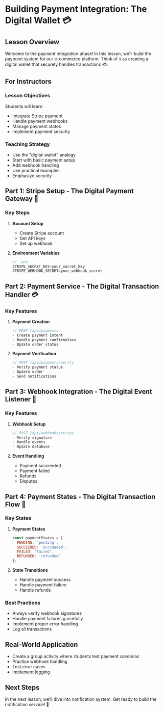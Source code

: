 # Building Payment Integration: The Digital Wallet 💳

## Lesson Overview

Welcome to the payment integration phase! In this lesson, we'll build the payment system for our e-commerce platform. Think of it as creating a digital wallet that securely handles transactions 💳.

## For Instructors

### Lesson Objectives

Students will learn:
- Integrate Stripe payment
- Handle payment webhooks
- Manage payment states
- Implement payment security

### Teaching Strategy

- Use the "digital wallet" analogy
- Start with basic payment setup
- Add webhook handling
- Use practical examples
- Emphasize security

## Part 1: Stripe Setup - The Digital Payment Gateway 🏦

### Key Steps

1. **Account Setup**
   - Create Stripe account
   - Get API keys
   - Set up webhook

2. **Environment Variables**
   ```javascript
   // .env
   STRIPE_SECRET_KEY=your_secret_key
   STRIPE_WEBHOOK_SECRET=your_webhook_secret
   ```

## Part 2: Payment Service - The Digital Transaction Handler 💳

### Key Features

1. **Payment Creation**
   ```javascript
   // POST /api/payments
   - Create payment intent
   - Handle payment confirmation
   - Update order status
   ```

2. **Payment Verification**
   ```javascript
   // POST /api/payments/verify
   - Verify payment status
   - Update order
   - Send notifications
   ```

## Part 3: Webhook Integration - The Digital Event Listener 🎯

### Key Features

1. **Webhook Setup**
   ```javascript
   // POST /api/webhooks/stripe
   - Verify signature
   - Handle events
   - Update database
   ```

2. **Event Handling**
   - Payment succeeded
   - Payment failed
   - Refunds
   - Disputes

## Part 4: Payment States - The Digital Transaction Flow 🔄

### Key States

1. **Payment States**
   ```javascript
   const paymentStates = {
     PENDING: 'pending',
     SUCCEEDED: 'succeeded',
     FAILED: 'failed',
     REFUNDED: 'refunded'
   };
   ```

2. **State Transitions**
   - Handle payment success
   - Handle payment failure
   - Handle refunds

### Best Practices

- Always verify webhook signatures
- Handle payment failures gracefully
- Implement proper error handling
- Log all transactions

## Real-World Application

- Create a group activity where students test payment scenarios
- Practice webhook handling
- Test error cases
- Implement logging

## Next Steps

In the next lesson, we'll dive into notification system. Get ready to build the notification service! 🔔
